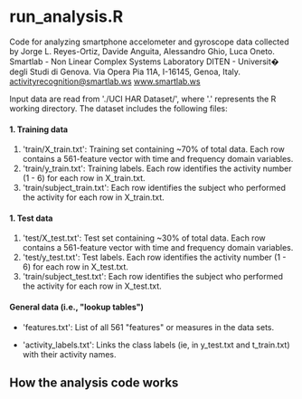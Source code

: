 # run_analysis.R

Code for analyzing smartphone accelometer and gyroscope data collected by
Jorge L. Reyes-Ortiz, Davide Anguita, Alessandro Ghio, Luca Oneto.
Smartlab - Non Linear Complex Systems Laboratory
DITEN - Universit� degli Studi di Genova.
Via Opera Pia 11A, I-16145, Genoa, Italy.
activityrecognition@smartlab.ws
www.smartlab.ws

Input data are read from './UCI HAR Dataset/', where '.' represents
the R working directory. The dataset includes the following files:

#### 1. Training data
  1. 'train/X_train.txt': Training set containing ~70% of total data. Each row contains a 561-feature vector with time and frequency domain variables.
  1. 'train/y_train.txt': Training labels. Each row identifies the activity number (1 - 6) for each row in X_train.txt.
  1. 'train/subject_train.txt': Each row identifies the subject who performed the activity for each row in X_train.txt.

#### 1. Test data
  1. 'test/X_test.txt': Test set containing ~30% of total data. Each row contains a 561-feature vector with time and frequency domain variables.
  1. 'test/y_test.txt': Test labels. Each row identifies the activity number (1 - 6) for each row in X_test.txt.
  1. 'train/subject_test.txt': Each row identifies the subject who performed the activity for each row in X_test.txt.

#### General data (i.e., "lookup tables")
- 'features.txt': List of all 561 "features" or measures in the data sets.

- 'activity_labels.txt': Links the class labels (ie, in y_test.txt and t_train.txt) with their activity names.

## How the analysis code works

